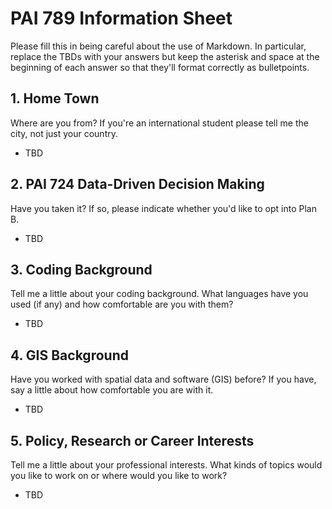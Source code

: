 # PAI 789 Information Sheet

Please fill this in being careful about the use of Markdown. In particular, replace the TBDs with your answers but keep the asterisk and space at the beginning of each answer so that they'll format correctly as bulletpoints.

## 1. Home Town

Where are you from? If you're an international student please tell me the city, not just your country.

* TBD

## 2. PAI 724 Data-Driven Decision Making

Have you taken it? If so, please indicate whether you'd like to opt into Plan B.

* TBD

## 3. Coding Background

Tell me a little about your coding background. What languages have you used (if any) and how comfortable are you with them?

* TBD

## 4. GIS Background

Have you worked with spatial data and software (GIS) before? If you have, say a little about how comfortable you are with it.

* TBD

## 5. Policy, Research or Career Interests

Tell me a little about your professional interests. What kinds of topics would you like to work on or where would you like to work?

* TBD
